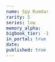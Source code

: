 ```yaml
---
name: Spy Rumdar
rarity: 5
series: low
memory_alpha:
bigbook_tier: -1
in_portal: true
date:
published: true
---
```



